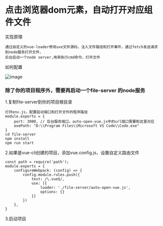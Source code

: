 # 点击浏览器dom元素，自动打开对应组件文件

实现原理
```
通过自定义的vue-loader修改uve文件源码，注入文件路径和打开事件，通过fetch发送请求到node服务打开文件，
后台启动一个node server,用来执行cmd命令，打开文件
```
如何配置

![image](https://github.com/twtsn/auto-open-component-file/tree/main/public/demo.gif)

### 除了你的项目程序外，需要再启动一个file-server 的node服务
1.复制file-server到你的项目根目录
```
打开env.js，配置启动端口和打开文件的程序路径
module.exports = {
    port: 3000, // 后台服务端口，auto-open-vue.js中的url端口需要和这里对应
    exePath: "D:\\Program Files\\Microsoft VS Code\\Code.exe"
}
cd file-server
npm install
npm run start
```
2.如果是vue-cli创建的项目，添加vue.config.js，设置自定义路由文件
```
const path = require('path');
module.exports = {
    configureWebpack: (config) => {
        config.module.rules.push({
            test: /\.vue$/,
            use: [{
                loader: './file-server/auto-open-vue.js',
                options: {}
            }]
        })
    },
}
```
3.启动项目

